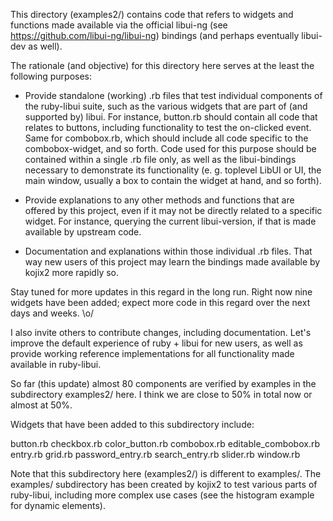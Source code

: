 This directory (examples2/) contains code that refers to widgets and functions made available via the official libui-ng (see https://github.com/libui-ng/libui-ng) bindings (and perhaps eventually libui-dev as well).

The rationale (and objective) for this directory here serves at the least the following purposes:

- Provide standalone (working) .rb files that test individual components of
the ruby-libui suite, such as the various widgets that are part of (and supported by)
libui. For instance, button.rb should contain all code that relates to buttons,
including functionality to test the on-clicked event. Same for combobox.rb, which
should include all code specific to the combobox-widget, and so forth. Code used
for this purpose should be contained within a single .rb file only, as well as the
libui-bindings necessary to demonstrate its functionality (e. g. toplevel LibUI or
UI, the main window, usually a box to contain the widget at hand, and so forth).

- Provide explanations to any other methods and functions that are offered
by this project, even if it may not be directly related to a specific widget.
For instance, querying the current libui-version, if that is made available
by upstream code.

- Documentation and explanations within those individual .rb files. That way
new users of this project may learn the bindings made available by kojix2
more rapidly so.

Stay tuned for more updates in this regard in the long run. Right now nine 
widgets have been added; expect more code in this regard over the next days and weeks. \o/

I also invite others to contribute changes, including documentation. Let's improve the
default experience of ruby + libui for new users, as well as provide working reference
implementations for all functionality made available in ruby-libui.

So far (this update) almost 80 components are verified by examples in the subdirectory examples2/ here. I think we are close to 50% in total now or almost at 50%.

Widgets that have been added to this subdirectory include:

  button.rb
  checkbox.rb
  color_button.rb
  combobox.rb
  editable_combobox.rb
  entry.rb
  grid.rb
  password_entry.rb
  search_entry.rb
  slider.rb
  window.rb

Note that this subdirectory here (examples2/) is different to examples/. The examples/ subdirectory has been created by kojix2 to test various parts of ruby-libui, including more complex use cases (see the histogram example for dynamic elements).

